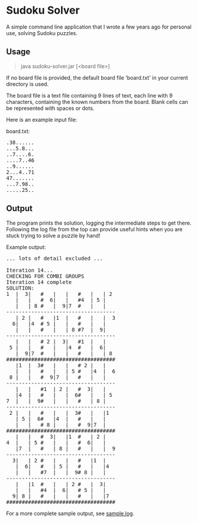# Sudoku Solver

A simple command line application that I wrote a few years ago for personal use, solving Sudoku puzzles.

## Usage

> java sudoku-solver.jar \[\<board file\>\]

If no board file is provided, the default board file 'board.txt' in your current directory is used.

The board file is a text file containing 9 lines of text, each line with 9 characters, containing the
known numbers from the board. Blank cells can be represented with spaces or dots.

Here is an example input file:

board.txt:
<pre>
.38......
...5.8...
..7....6.
....7..46
..9......
2...4..71
47.......
...7.98..
.....25..
</pre>

## Output

The program prints the solution, logging the intermediate steps to get there. Following the log file from the top
can provide useful hints when you are stuck trying to solve a puzzle by hand!

Example output:
<pre>
... lots of detail excluded ...

Iteration 14...
CHECKING FOR COMBI GROUPS
Iteration 14 complete
SOLUTION:
1  |  3|   #   |   |   #   |   | 2 
   |   |   #  6|   |   #4  | 5 |   
   |   | 8 #   |  9|7  #   |   |   
-----------------------------------
   | 2 |   #   |1  |   #   |   |  3
  6|   |4  # 5 |   |   #   |   |   
   |   |   #   |   | 8 #7  |  9|   
-----------------------------------
   |   |   # 2 |  3|   #1  |   |   
 5 |   |   #   |   |4  #   |  6|   
   |  9|7  #   |   |   #   |   | 8 
###################################
   |1  |  3#   |   |   # 2 |   |   
   |   |   #   |   | 5 #   |4  |  6
 8 |   |   #  9|7  |   #   |   |   
-----------------------------------
   |   |   #1  | 2 |   #  3|   |   
   |4  |   #   |   |  6#   |   | 5 
7  |   |  9#   |   |   #   | 8 |   
-----------------------------------
 2 |   |   #   |   |  3#   |   |1  
   | 5 |  6#   |4  |   #   |   |   
   |   |   # 8 |   |   #  9|7  |   
###################################
   |   |   #  3|   |1  #   | 2 |   
4  |   | 5 #   |   |   #  6|   |   
   |7  |   #   | 8 |   #   |   |  9
-----------------------------------
  3|   | 2 #   |   |   #   |1  |   
   |  6|   #   | 5 |   #   |   |4  
   |   |   #7  |   |  9# 8 |   |   
-----------------------------------
   |   |1  #   |   | 2 #   |  3|   
   |   |   #4  |  6|   # 5 |   |   
  9| 8 |   #   |   |   #   |   |7  
###################################
</pre>

For a more complete sample output, see [sample.log](sample.log).
